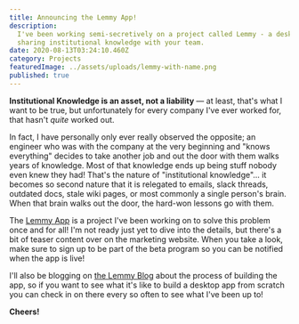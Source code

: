 ```yaml
---
title: Announcing the Lemmy App!
description:
  I've been working semi-secretively on a project called Lemmy - a desktop application that solves the pain point of
  sharing institutional knowledge with your team.
date: 2020-08-13T03:24:10.460Z
category: Projects
featuredImage: ../assets/uploads/lemmy-with-name.png
published: true
---
```


**Institutional Knowledge is an asset, not a liability** — at least, that's what I want to be true, but unfortunately
for every company I've ever worked for, that hasn't _quite_ worked out.

In fact, I have personally only ever really observed the opposite; an engineer who was with the company at the very
beginning and "knows everything" decides to take another job and out the door with them walks years of knowledge. Most
of that knowledge ends up being stuff nobody even knew they had! That's the nature of "institutional knowledge"... it
becomes so second nature that it is relegated to emails, slack threads, outdated docs, stale wiki pages, or most
commonly a single person's brain. When that brain walks out the door, the hard-won lessons go with them.

The [Lemmy App](https://lemmyapp.com) is a project I've been working on to solve this problem once and for all! I'm not
ready just yet to dive into the details, but there's a bit of teaser content over on the marketing website. When you
take a look, make sure to sign up to be part of the beta program so you can be notified when the app is live!

I'll also be blogging on [the Lemmy Blog](https://lemmyapp.com/blog) about the process of building the app, so if you
want to see what it's like to build a desktop app from scratch you can check in on there every so often to see what I've
been up to!

**Cheers!**
